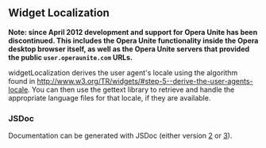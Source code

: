 ## Widget Localization

**Note: since April 2012 development and support for Opera Unite has been discontinued. This includes the Opera Unite functionality inside the Opera desktop browser itself, as well as the Opera Unite servers that provided the public `user.operaunite.com` URLs.**

widgetLocalization derives the user agent's locale using the algorithm found in http://www.w3.org/TR/widgets/#step-5--derive-the-user-agents-locale. You can then use the gettext library to retrieve and handle the appropriate language files for that locale, if they are available.

### JSDoc
Documentation can be generated with JSDoc (either version [2](http://code.google.com/p/jsdoc-toolkit/) or [3](https://github.com/micmath/jsdoc)).